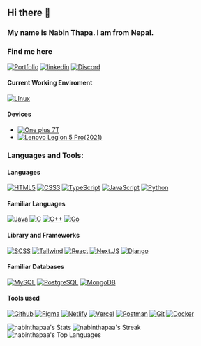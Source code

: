 ## Hi there 🙇
### My name is  **Nabin Thapa**. I am from Nepal.

### Find me here
[![Portfolio](https://img.shields.io/badge/Portfolio-%23F05033.svg?style=for-the-badge&logo=about.me&logoColor=blue&color=black)](https://nabin-thapa.com.np/)
[![linkedin](https://img.shields.io/badge/linkedin-%23F05033.svg?style=for-the-badge&logo=linkedin&logoColor=blue&color=black)](https://www.linkedin.com/in/nabinthapa/)
[![Discord](https://img.shields.io/badge/discord-%23F05033.svg?style=for-the-badge&logo=discord&logoColor=lightblue&color=black)](https://www.discordapp.com/users/484736576241270789)

#### Current Working Enviroment       
[![LInux](https://img.shields.io/badge/Linux-%23F05033.svg?style=for-the-badge&logo=Linux&logoColor=blue&color=black)]()

#### Devices            
+ [![One plus 7T](https://img.shields.io/badge/Oneplus%207t-%23F05033.svg?style=for-the-badge&logo=oneplus&logoColor=white&color=black)](https://www.oneplus.com/us/7t)
+ [![Lenovo Legion 5 Pro(2021)](https://img.shields.io/badge/Lenovo%20Legion%205%20Pro-%23F05033.svg?style=for-the-badge&logo=lenovo&logoColor=white&color=black)](https://www.lenovo.com/us/en/p/laptops/legion-laptops/legion-5-series/legion-5-pro-16ach6h/wmd00000468)

### Languages and Tools:
#### Languages
[![HTML5](https://img.shields.io/badge/HTML5-E34F26?style=for-the-badge&logo=html5&logoColor=orange&color=black)](https://html5.org/)
[![CSS3](https://img.shields.io/badge/CSS3-1572B6?style=for-the-badge&logo=css3&logoColor=blue&color=black)](https://www.w3.org/Style/CSS/Overview.en.html)
[![TypeScript](https://img.shields.io/badge/typescript-%23F05033.svg?style=for-the-badge&logo=typescript&logoColor=blue&color=black)](https://www.typescriptlang.org/)
[![JavaScript](https://img.shields.io/badge/JavaScript-F7DF1E?style=for-the-badge&logo=javascript&logoColor=yellow&color=black)](https://www.javascript.com/)
[![Python](https://img.shields.io/badge/python-%23F05033.svg?style=for-the-badge&logo=python&logoColor=yellow&color=black)](https://www.python.org/)

#### Familiar Languages
[![Java](https://img.shields.io/badge/Java-%23F05033.svg?style=for-the-badge&logo=openjdk&logoColor=white&color=black)](java.com)
[![C](https://img.shields.io/badge/C-%23F05033.svg?style=for-the-badge&logo=C&logoColor=white&color=black)](https://www.w3schools.com/c/c_intro.php)
[![C++](https://img.shields.io/badge/C++-%23F05033.svg?style=for-the-badge&logo=c%2B%2B&logoColor=blue&color=black)](https://www.w3schools.com/cpp/default.asp)
[![Go](https://img.shields.io/badge/go-%23F05033.svg?style=for-the-badge&logo=go&logoColor=blue&color=black)](https://go.dev)

#### Library and Frameworks
[![SCSS](https://img.shields.io/badge/scss-%23F05033.svg?style=for-the-badge&logo=sass&logoColor=pink&color=black)](https://www.sass-lang.com)
[![Tailwind](https://img.shields.io/badge/Tailwind-%23F05033.svg?style=for-the-badge&logo=tailwindcss&logoColor=blue&color=black)](https://www.tailwindcss.com)
[![React](https://img.shields.io/badge/react-%23F05033.svg?style=for-the-badge&logo=react&logoColor=blue&color=black)](https://www.react.dev/)
[![Next.JS](https://img.shields.io/badge/Next.Js-%23F05033.svg?style=for-the-badge&logo=next.js&logoColor=white&color=black)](nextjs.org)
[![Django](https://img.shields.io/badge/django-%23F05033.svg?style=for-the-badge&logo=django&logoColor=green&color=black)](djangoproject.com)

#### Familiar Databases
[![MySQL](https://img.shields.io/badge/MySQL-00000F?style=for-the-badge&logo=mysql&logoColor=blue&color=black)](https://www.mysql.com/)
[![PostgreSQL](https://img.shields.io/badge/PostgreSQL-316192?style=for-the-badge&logo=postgresql&logoColor=blue&color=black)](https://www.postgresql.org/)
[![MongoDB](https://img.shields.io/badge/Mongo-%23F05033.svg?style=for-the-badge&logo=mongodb&logoColor=green&color=black)](https://www.mongodb.com)

#### Tools used
[![Github](https://img.shields.io/badge/Github-%23F05033.svg?style=for-the-badge&logo=github&logoColor=white&color=black)]()
[![Figma](https://img.shields.io/badge/Figma-CC6699?style=for-the-badge&logo=figma&logoColor=white&color=black)](https://www.figma.com/)
[![Netlify](https://img.shields.io/badge/netlify-%23F05033.svg?style=for-the-badge&logo=netlify&logoColor=green&color=black)](https://www.netlify.com/)
[![Vercel](https://img.shields.io/badge/vercel-%23F05033.svg?style=for-the-badge&logo=vercel&logoColor=white&color=black)](http://www.vercel.com)
[![Postman](https://img.shields.io/badge/postman-%23F05033.svg?style=for-the-badge&logo=Postman&logoColor=orange&color=black)](https://www.postman.com)
[![Git](https://img.shields.io/badge/git-%23F05033.svg?style=for-the-badge&logo=git&logoColor=orange&color=black)](https://git-scm.com/)
[![Docker](https://img.shields.io/badge/docker-%23F05033.svg?style=for-the-badge&logo=docker&logoColor=orange&color=black)](https://docker.com/)

![nabinthapaa's Stats](https://github-readme-stats.vercel.app/api?username=nabinthapaa&theme=react&show_icons=true&hide_border=true&count_private=true)
![nabinthapaa's Streak](https://github-readme-streak-stats.herokuapp.com/?user=nabinthapaa&theme=react&hide_border=true)
![nabinthapaa's Top Languages](https://github-readme-stats.vercel.app/api/top-langs/?username=nabinthapaa&theme=react&show_icons=true&hide_border=true&layout=compact)
